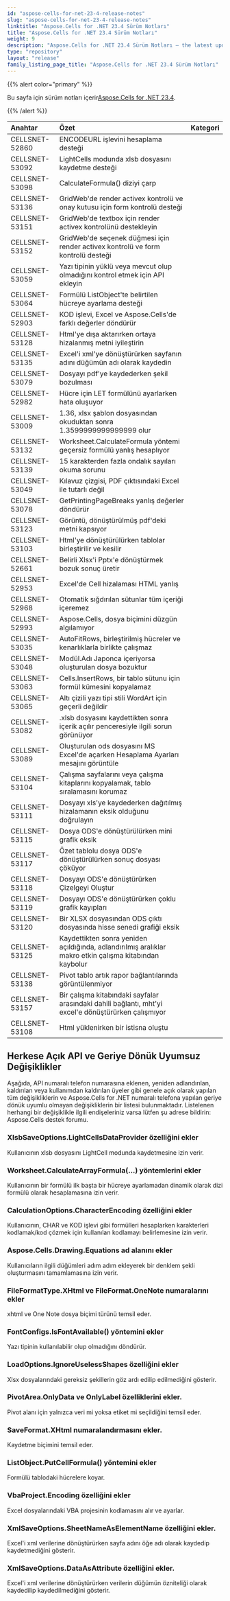 ```yaml
---
id: "aspose-cells-for-net-23-4-release-notes"
slug: "aspose-cells-for-net-23-4-release-notes"
linktitle: "Aspose.Cells for .NET 23.4 Sürüm Notları"
title: "Aspose.Cells for .NET 23.4 Sürüm Notları"
weight: 9
description: "Aspose.Cells for .NET 23.4 Sürüm Notları – the latest updates and fixes."
type: "repository"
layout: "release"
family_listing_page_title: "Aspose.Cells for .NET 23.4 Sürüm Notları"
---
```

{{% alert color="primary" %}}

 Bu sayfa için sürüm notları içerir[Aspose.Cells for .NET 23.4](https://www.nuget.org/packages/Aspose.Cells/23.4.0).

{{% /alert %}}

|**Anahtar**|**Özet**|**Kategori**|
| :- | :- | :- |
|CELLSNET-52860|ENCODEURL işlevini hesaplama desteği|
|CELLSNET-53092|LightCells modunda xlsb dosyasını kaydetme desteği|
|CELLSNET-53098|CalculateFormula() diziyi çarp|
|CELLSNET-53136|GridWeb'de render activex kontrolü ve onay kutusu için form kontrolü desteği|
|CELLSNET-53151|GridWeb'de textbox için render activex kontrolünü destekleyin|
|CELLSNET-53152|GridWeb'de seçenek düğmesi için render activex kontrolü ve form kontrolü desteği|
|CELLSNET-53059|Yazı tipinin yüklü veya mevcut olup olmadığını kontrol etmek için API ekleyin|
|CELLSNET-53064|Formülü ListObject'te belirtilen hücreye ayarlama desteği|
|CELLSNET-52903|KOD işlevi, Excel ve Aspose.Cells'de farklı değerler döndürür|
|CELLSNET-53128|Html'ye dışa aktarırken ortaya hizalanmış metni iyileştirin|
|CELLSNET-53135|Excel'i xml'ye dönüştürürken sayfanın adını düğümün adı olarak kaydedin|
|CELLSNET-53079|Dosyayı pdf'ye kaydederken şekil bozulması|
|CELLSNET-52982|Hücre için LET formülünü ayarlarken hata oluşuyor|
|CELLSNET-53009|1.36, xlsx şablon dosyasından okuduktan sonra 1.3599999999999999 olur|
|CELLSNET-53132|Worksheet.CalculateFormula yöntemi geçersiz formülü yanlış hesaplıyor|
|CELLSNET-53139|15 karakterden fazla ondalık sayıları okuma sorunu|
|CELLSNET-53049|Kılavuz çizgisi, PDF çıktısındaki Excel ile tutarlı değil|
|CELLSNET-53078|GetPrintingPageBreaks yanlış değerler döndürür|
|CELLSNET-53123| Görüntü, dönüştürülmüş pdf'deki metni kapsıyor|
|CELLSNET-53103|Html'ye dönüştürülürken tablolar birleştirilir ve kesilir|
|CELLSNET-52661|Belirli Xlsx'i Pptx'e dönüştürmek bozuk sonuç üretir|
|CELLSNET-52953| Excel'de Cell hizalaması HTML yanlış|
|CELLSNET-52968|Otomatik sığdırılan sütunlar tüm içeriği içeremez|
|CELLSNET-52993|Aspose.Cells, dosya biçimini düzgün algılamıyor|
|CELLSNET-53035|AutoFitRows, birleştirilmiş hücreler ve kenarlıklarla birlikte çalışmaz|
|CELLSNET-53048| Modül.Adı Japonca içeriyorsa oluşturulan dosya bozuktur|
|CELLSNET-53063|Cells.InsertRows, bir tablo sütunu için formül kümesini kopyalamaz|
|CELLSNET-53065|Altı çizili yazı tipi stili WordArt için geçerli değildir|
|CELLSNET-53082|.xlsb dosyasını kaydettikten sonra içerik açılır penceresiyle ilgili sorun görünüyor|
|CELLSNET-53089|Oluşturulan ods dosyasını MS Excel'de açarken Hesaplama Ayarları mesajını görüntüle|
|CELLSNET-53104|Çalışma sayfalarını veya çalışma kitaplarını kopyalamak, tablo sıralamasını korumaz|
|CELLSNET-53111|Dosyayı xls'ye kaydederken dağıtılmış hizalamanın eksik olduğunu doğrulayın|
|CELLSNET-53115|Dosya ODS'e dönüştürülürken mini grafik eksik|
|CELLSNET-53117|Özet tablolu dosya ODS'e dönüştürülürken sonuç dosyası çöküyor|
|CELLSNET-53118|Dosyayı ODS'e dönüştürürken Çizelgeyi Oluştur|
|CELLSNET-53119|Dosyayı ODS'e dönüştürürken çoklu grafik kayıpları|
|CELLSNET-53120|Bir XLSX dosyasından ODS çıktı dosyasında hisse senedi grafiği eksik|
|CELLSNET-53125|Kaydettikten sonra yeniden açıldığında, adlandırılmış aralıklar makro etkin çalışma kitabından kaybolur|
|CELLSNET-53138|Pivot tablo artık rapor bağlantılarında görüntülenmiyor|
|CELLSNET-53157|Bir çalışma kitabındaki sayfalar arasındaki dahili bağlantı, mht'yi excel'e dönüştürürken çalışmıyor|
|CELLSNET-53108|Html yüklenirken bir istisna oluştu|

##  **Herkese Açık API ve Geriye Dönük Uyumsuz Değişiklikler**

Aşağıda, API numaralı telefon numarasına eklenen, yeniden adlandırılan, kaldırılan veya kullanımdan kaldırılan üyeler gibi genele açık olarak yapılan tüm değişikliklerin ve Aspose.Cells for .NET numaralı telefona yapılan geriye dönük uyumlu olmayan değişikliklerin bir listesi bulunmaktadır. Listelenen herhangi bir değişiklikle ilgili endişeleriniz varsa lütfen şu adrese bildirin: Aspose.Cells destek forumu.

###  **XlsbSaveOptions.LightCellsDataProvider özelliğini ekler**

Kullanıcının xlsb dosyasını LightCell modunda kaydetmesine izin verir.

###  **Worksheet.CalculateArrayFormula(...) yöntemlerini ekler**

Kullanıcının bir formülü ilk başta bir hücreye ayarlamadan dinamik olarak dizi formülü olarak hesaplamasına izin verir.

###  **CalculationOptions.CharacterEncoding özelliğini ekler**

Kullanıcının, CHAR ve KOD işlevi gibi formülleri hesaplarken karakterleri kodlamak/kod çözmek için kullanılan kodlamayı belirlemesine izin verir.

###  **Aspose.Cells.Drawing.Equations ad alanını ekler**

Kullanıcıların ilgili düğümleri adım adım ekleyerek bir denklem şekli oluşturmasını tamamlamasına izin verir.

###  **FileFormatType.XHtml ve FileFormat.OneNote numaralarını ekler**

xhtml ve One Note dosya biçimi türünü temsil eder.

###  **FontConfigs.IsFontAvailable() yöntemini ekler**

Yazı tipinin kullanılabilir olup olmadığını döndürür.

###  **LoadOptions.IgnoreUselessShapes özelliğini ekler**

Xlsx dosyalarındaki gereksiz şekillerin göz ardı edilip edilmediğini gösterir.

###  **PivotArea.OnlyData ve OnlyLabel özelliklerini ekler.**

Pivot alanı için yalnızca veri mi yoksa etiket mi seçildiğini temsil eder.

###  **SaveFormat.XHtml numaralandırmasını ekler.**

Kaydetme biçimini temsil eder.

###  **ListObject.PutCellFormula() yöntemini ekler**

Formülü tablodaki hücrelere koyar.

###  **VbaProject.Encoding özelliğini ekler**

Excel dosyalarındaki VBA projesinin kodlamasını alır ve ayarlar.

###  **XmlSaveOptions.SheetNameAsElementName özelliğini ekler.**

Excel'i xml verilerine dönüştürürken sayfa adını öğe adı olarak kaydedip kaydetmediğini gösterir.

###  **XmlSaveOptions.DataAsAttribute özelliğini ekler.**

Excel'i xml verilerine dönüştürürken verilerin düğümün özniteliği olarak kaydedilip kaydedilmediğini gösterir.

